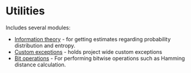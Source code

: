# Utilities

Includes several modules:
 - [Information theory](information_theory.py) - for getting estimates regarding probability distribution and entropy.
 - [Custom exceptions](custom_exceptions.py) - holds project wide custom exceptions
 - [Bit operations](bit_operations.py) - For performing bitwise operations such as Hamming distance calculation.